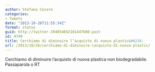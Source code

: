 ```yaml
---
author: Stefano Cecere
categories:
- Tweets
date: "2013-10-26T11:55:34Z"
format: status
guid: http://twitter-394054692101447680-post
id: 4749
title: Cerchiamo di diminuire l’acquisto di nuova plastic&#8230;
url: /2013/10/26/cerchiamo-di-diminuire-lacquisto-di-nuova-plastic/
---
```


Cerchiamo di diminuire l’acquisto di nuova plastica non biodegradabile. Passaparola o RT